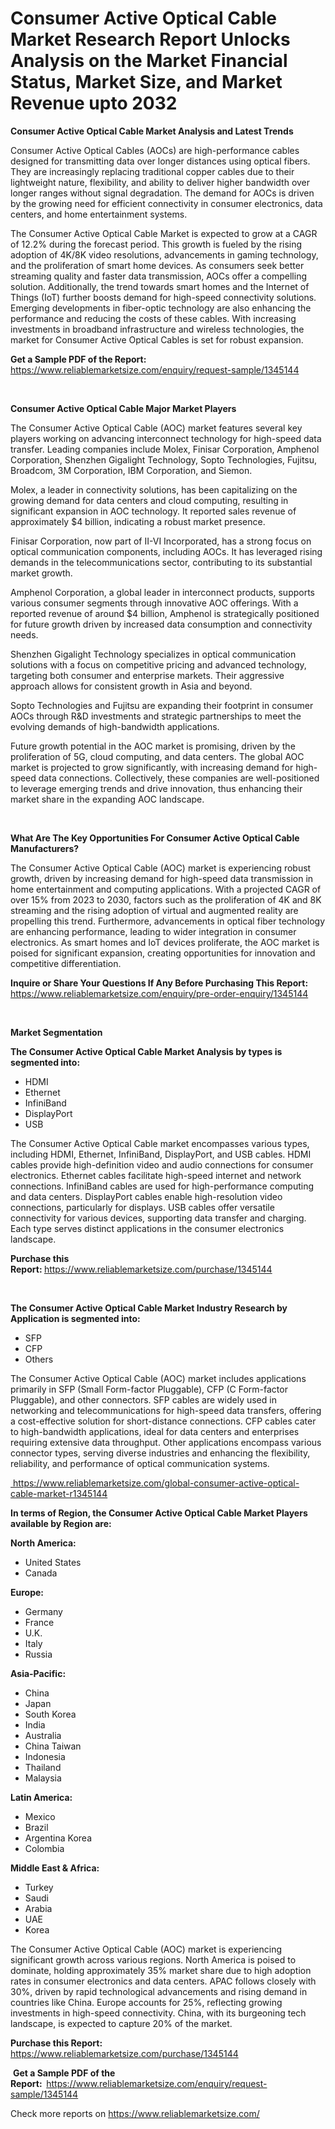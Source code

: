 <p><h1>Consumer Active Optical Cable Market Research Report Unlocks Analysis on the Market Financial Status, Market Size, and Market Revenue upto 2032</h1></p><p><strong>Consumer Active Optical Cable Market Analysis and Latest Trends</strong></p>
<p><p>Consumer Active Optical Cables (AOCs) are high-performance cables designed for transmitting data over longer distances using optical fibers. They are increasingly replacing traditional copper cables due to their lightweight nature, flexibility, and ability to deliver higher bandwidth over longer ranges without signal degradation. The demand for AOCs is driven by the growing need for efficient connectivity in consumer electronics, data centers, and home entertainment systems.</p><p>The Consumer Active Optical Cable Market is expected to grow at a CAGR of 12.2% during the forecast period. This growth is fueled by the rising adoption of 4K/8K video resolutions, advancements in gaming technology, and the proliferation of smart home devices. As consumers seek better streaming quality and faster data transmission, AOCs offer a compelling solution. Additionally, the trend towards smart homes and the Internet of Things (IoT) further boosts demand for high-speed connectivity solutions. Emerging developments in fiber-optic technology are also enhancing the performance and reducing the costs of these cables. With increasing investments in broadband infrastructure and wireless technologies, the market for Consumer Active Optical Cables is set for robust expansion.</p></p>
<p><strong>Get a Sample PDF of the Report:&nbsp;</strong> <a href="https://www.reliablemarketsize.com/enquiry/request-sample/1345144?utm_campaign=1840&utm_medium=2&utm_source=Github&utm_content=ia&utm_term=13022025&utm_id=consumer-active-optical-cable">https://www.reliablemarketsize.com/enquiry/request-sample/1345144</a></p>
<p>&nbsp;</p>
<p><strong>Consumer Active Optical Cable Major Market Players</strong></p>
<p><p>The Consumer Active Optical Cable (AOC) market features several key players working on advancing interconnect technology for high-speed data transfer. Leading companies include Molex, Finisar Corporation, Amphenol Corporation, Shenzhen Gigalight Technology, Sopto Technologies, Fujitsu, Broadcom, 3M Corporation, IBM Corporation, and Siemon.</p><p>Molex, a leader in connectivity solutions, has been capitalizing on the growing demand for data centers and cloud computing, resulting in significant expansion in AOC technology. It reported sales revenue of approximately $4 billion, indicating a robust market presence.</p><p>Finisar Corporation, now part of II-VI Incorporated, has a strong focus on optical communication components, including AOCs. It has leveraged rising demands in the telecommunications sector, contributing to its substantial market growth.</p><p>Amphenol Corporation, a global leader in interconnect products, supports various consumer segments through innovative AOC offerings. With a reported revenue of around $4 billion, Amphenol is strategically positioned for future growth driven by increased data consumption and connectivity needs.</p><p>Shenzhen Gigalight Technology specializes in optical communication solutions with a focus on competitive pricing and advanced technology, targeting both consumer and enterprise markets. Their aggressive approach allows for consistent growth in Asia and beyond.</p><p>Sopto Technologies and Fujitsu are expanding their footprint in consumer AOCs through R&D investments and strategic partnerships to meet the evolving demands of high-bandwidth applications.</p><p>Future growth potential in the AOC market is promising, driven by the proliferation of 5G, cloud computing, and data centers. The global AOC market is projected to grow significantly, with increasing demand for high-speed data connections. Collectively, these companies are well-positioned to leverage emerging trends and drive innovation, thus enhancing their market share in the expanding AOC landscape.</p></p>
<p>&nbsp;</p>
<p><strong>What Are The Key Opportunities For Consumer Active Optical Cable Manufacturers?</strong></p>
<p><p>The Consumer Active Optical Cable (AOC) market is experiencing robust growth, driven by increasing demand for high-speed data transmission in home entertainment and computing applications. With a projected CAGR of over 15% from 2023 to 2030, factors such as the proliferation of 4K and 8K streaming and the rising adoption of virtual and augmented reality are propelling this trend. Furthermore, advancements in optical fiber technology are enhancing performance, leading to wider integration in consumer electronics. As smart homes and IoT devices proliferate, the AOC market is poised for significant expansion, creating opportunities for innovation and competitive differentiation.</p></p>
<p><strong>Inquire or Share Your Questions If Any Before Purchasing This Report:</strong> <a href="https://www.reliablemarketsize.com/enquiry/pre-order-enquiry/1345144?utm_campaign=1840&utm_medium=2&utm_source=Github&utm_content=ia&utm_term=13022025&utm_id=consumer-active-optical-cable">https://www.reliablemarketsize.com/enquiry/pre-order-enquiry/1345144</a></p>
<p>&nbsp;</p>
<p><strong>Market Segmentation</strong></p>
<p><strong>The Consumer Active Optical Cable Market Analysis by types is segmented into:</strong></p>
<p><ul><li>HDMI</li><li>Ethernet</li><li>InfiniBand</li><li>DisplayPort</li><li>USB</li></ul></p>
<p><p>The Consumer Active Optical Cable market encompasses various types, including HDMI, Ethernet, InfiniBand, DisplayPort, and USB cables. HDMI cables provide high-definition video and audio connections for consumer electronics. Ethernet cables facilitate high-speed internet and network connections. InfiniBand cables are used for high-performance computing and data centers. DisplayPort cables enable high-resolution video connections, particularly for displays. USB cables offer versatile connectivity for various devices, supporting data transfer and charging. Each type serves distinct applications in the consumer electronics landscape.</p></p>
<p><strong>Purchase this Report:&nbsp;</strong><a href="https://www.reliablemarketsize.com/purchase/1345144?utm_campaign=1840&utm_medium=2&utm_source=Github&utm_content=ia&utm_term=13022025&utm_id=consumer-active-optical-cable">https://www.reliablemarketsize.com/purchase/1345144</a></p>
<p>&nbsp;</p>
<p><strong>The Consumer Active Optical Cable Market Industry Research by Application is segmented into:</strong></p>
<p><ul><li>SFP</li><li>CFP</li><li>Others</li></ul></p>
<p><p>The Consumer Active Optical Cable (AOC) market includes applications primarily in SFP (Small Form-factor Pluggable), CFP (C Form-factor Pluggable), and other connectors. SFP cables are widely used in networking and telecommunications for high-speed data transfers, offering a cost-effective solution for short-distance connections. CFP cables cater to high-bandwidth applications, ideal for data centers and enterprises requiring extensive data throughput. Other applications encompass various connector types, serving diverse industries and enhancing the flexibility, reliability, and performance of optical communication systems.</p></p>
<p><a href="https://www.reliablemarketsize.com/global-consumer-active-optical-cable-market-r1345144?utm_campaign=1840&utm_medium=2&utm_source=Github&utm_content=ia&utm_term=13022025&utm_id=consumer-active-optical-cable">&nbsp;https://www.reliablemarketsize.com/global-consumer-active-optical-cable-market-r1345144</a></p>
<p><strong>In terms of Region, the Consumer Active Optical Cable Market Players available by Region are:</strong></p>
<p>
    <p> <strong> North America: </strong>
        <ul>
            <li>United States</li>
            <li>Canada</li>
        </ul>
        </p> 
    <p> <strong> Europe: </strong>
        <ul>
            <li>Germany</li>
            <li>France</li>
            <li>U.K.</li>
            <li>Italy</li>
            <li>Russia</li>
        </ul>
        </p> 
    <p> <strong> Asia-Pacific: </strong>
        <ul>
            <li>China</li>
            <li>Japan</li>
            <li>South Korea</li>
            <li>India</li>
            <li>Australia</li>
            <li>China Taiwan</li>
            <li>Indonesia</li>
            <li>Thailand</li>
            <li>Malaysia</li>
        </ul>
        </p> 
    <p> <strong> Latin America: </strong>
        <ul>
            <li>Mexico</li>
            <li>Brazil</li>
            <li>Argentina Korea</li>
            <li>Colombia</li>
        </ul>
        </p> 
    <p> <strong> Middle East & Africa: </strong>
        <ul>
            <li>Turkey</li>
            <li>Saudi</li>
            <li>Arabia</li>
            <li>UAE</li>
            <li>Korea</li>
        </ul>
    </p>
    </p>
<p><p>The Consumer Active Optical Cable (AOC) market is experiencing significant growth across various regions. North America is poised to dominate, holding approximately 35% market share due to high adoption rates in consumer electronics and data centers. APAC follows closely with 30%, driven by rapid technological advancements and rising demand in countries like China. Europe accounts for 25%, reflecting growing investments in high-speed connectivity. China, with its burgeoning tech landscape, is expected to capture 20% of the market.</p></p>
<p><strong>Purchase this Report: </strong><a href="https://www.reliablemarketsize.com/purchase/1345144?utm_campaign=1840&utm_medium=2&utm_source=Github&utm_content=ia&utm_term=13022025&utm_id=consumer-active-optical-cable">https://www.reliablemarketsize.com/purchase/1345144</a></p>
<p>&nbsp;<strong>Get a Sample PDF of the Report:&nbsp;&nbsp;</strong><a href="https://www.reliablemarketsize.com/enquiry/request-sample/1345144?utm_campaign=1840&utm_medium=2&utm_source=Github&utm_content=ia&utm_term=13022025&utm_id=consumer-active-optical-cable">https://www.reliablemarketsize.com/enquiry/request-sample/1345144</a></p>
<p><strong></strong></p>
<p>Check more reports on <a href="https://www.reliablemarketsize.com/?utm_campaign=1840&utm_medium=2&utm_source=Github&utm_content=ia&utm_term=13022025&utm_id=consumer-active-optical-cable">https://www.reliablemarketsize.com/</a></p>